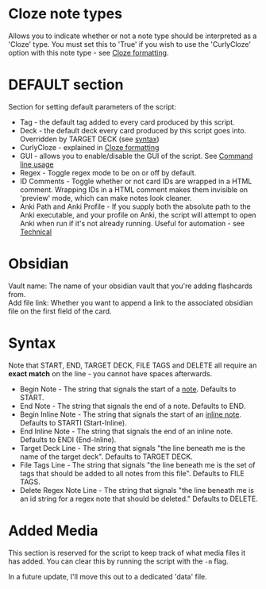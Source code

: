 # Cloze note types
Allows you to indicate whether or not a note type should be interpreted as a 'Cloze' type. You must set this to 'True' if you wish to use the 'CurlyCloze' option with this note type - see [Cloze formatting](#cloze-formatting).

# DEFAULT section

Section for setting default parameters of the script:
* Tag - the default tag added to every card produced by this script.
* Deck - the default deck every card produced by this script goes into. Overridden by TARGET DECK (see [syntax](#syntax))
* CurlyCloze - explained in [Cloze formatting](README.md#cloze-formatting)
* GUI - allows you to enable/disable the GUI of the script. See [Command line usage](README.md#command-line-usage)
* Regex - Toggle regex mode to be on or off by default.
* ID Comments - Toggle whether or not card IDs are wrapped in a HTML comment. Wrapping IDs in a HTML comment makes them invisible on 'preview' mode, which can make notes look cleaner.
* Anki Path and Anki Profile - If you supply both the absolute path to the Anki executable, and your profile on Anki, the script will attempt to open Anki when run if it's not already running. Useful for automation - see [Technical](README.md#technical)

# Obsidian

Vault name: The name of your obsidian vault that you're adding flashcards from.  
Add file link: Whether you want to append a link to the associated obsidian file on the first field of the card.  

# Syntax

Note that START, END, TARGET DECK, FILE TAGS and DELETE all require an **exact match** on the line - you cannot have spaces afterwards.
* Begin Note - The string that signals the start of a [note](#note-formatting). Defaults to START.
* End Note - The string that signals the end of a note. Defaults to END.
* Begin Inline Note - The string that signals the start of an [inline note](#inline-note-formatting). Defaults to STARTI (Start-Inline).
* End Inline Note - The string that signals the end of an inline note. Defaults to ENDI (End-Inline).
* Target Deck Line - The string that signals "the line beneath me is the name of the target deck". Defaults to TARGET DECK.
* File Tags Line - The string that signals "the line beneath me is the set of tags that should be added to all notes from this file". Defaults to FILE TAGS.
* Delete Regex Note Line - The string that signals "the line beneath me is an id string for a regex note that should be deleted." Defaults to DELETE.

# Added Media
This section is reserved for the script to keep track of what media files it has added. You can clear this by running the script with the `-m` flag.

In a future update, I'll move this out to a dedicated 'data' file.